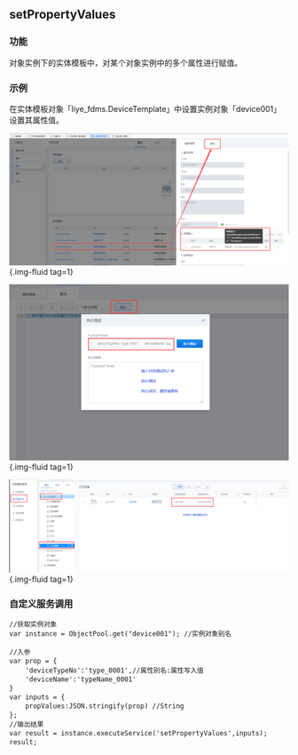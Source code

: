 ## **setPropertyValues**

### **功能**

对象实例下的实体模板中，对某个对象实例中的多个属性进行赋值。

### **示例**

在实体模板对象「liye_fdms.DeviceTemplate」中设置实例对象「device001」设置其属性值。

![setPropertyValues](../assets/img/setPropertyValues-serivce.png "setPropertyValues"){.img-fluid tag=1}

![setPropertyValues-debug](../assets/img/setPropertyValues-serivce-debug.png "setPropertyValues-debug"){.img-fluid tag=1}

![setPropertyValues-success](../assets/img/setPropertyValues-serivce-success.png "setPropertyValues-success"){.img-fluid tag=1}

### **自定义服务调用**

```JS
//获取实例对象
var instance = ObjectPool.get("device001"); //实例对象别名

//入参
var prop = {
    'deviceTypeNo':'type_0001',//属性别名:属性写入值
    'deviceName':'typeName_0001'
}
var inputs = {
    propValues:JSON.stringify(prop) //String
};
//输出结果
var result = instance.executeService('setPropertyValues',inputs);
result;
```